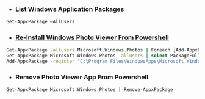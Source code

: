 * ### List Windows Application Packages
```sh
Get-AppxPackage –AllUsers
```

* ### [Re-Install Windows Photo Viewer From Powershell](http://www.winhelponline.com/blog/reinstall-photos-app-windows-10/)
```sh
Get-AppxPackage -allusers Microsoft.Windows.Photos | Foreach {Add-AppxPackage -DisableDevelopmentMode -Register "$($_.InstallLocation)\AppXManifest.xml"}
Get-AppxPackage Microsoft.Windows.Photos -allusers | select PackageFullName
Add-AppxPackage -register "C:\Program Files\WindowsApps\Microsoft.Windows.Photos_2018.18011.13110.0_x64__8wekyb3d8bbwe\AppxManifest.xml" -DisableDevelopmentMode
```

* ### Remove Photo Viewer App From Powershell
```sh
Get-AppxPackage Microsoft.Windows.Photos | Remove-AppxPackage
```
